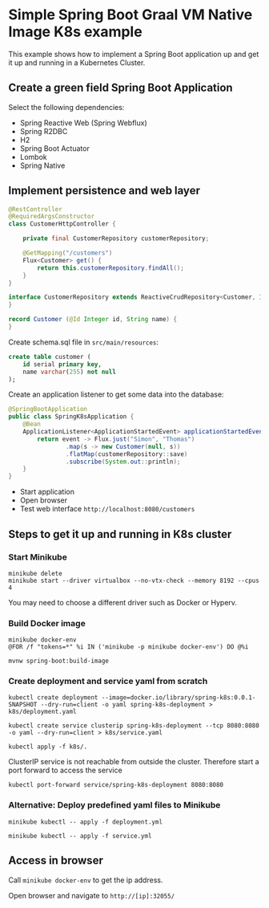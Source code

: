 # Simple Spring Boot Graal VM Native Image K8s example

This example shows how to implement a Spring Boot application up and get it up and running in a Kubernetes Cluster.

## Create a green field Spring Boot Application

Select the following dependencies:

- Spring Reactive Web (Spring Webflux)
- Spring R2DBC
- H2
- Spring Boot Actuator
- Lombok
- Spring Native

## Implement persistence and web layer

```java
@RestController
@RequiredArgsConstructor
class CustomerHttpController {

    private final CustomerRepository customerRepository;

    @GetMapping("/customers")
    Flux<Customer> get() {
        return this.customerRepository.findAll();
    }
}

interface CustomerRepository extends ReactiveCrudRepository<Customer, Integer> {
}

record Customer (@Id Integer id, String name) {
}
```

Create schema.sql file in `src/main/resources`:

```sql
create table customer (
    id serial primary key,
    name varchar(255) not null
);
```

Create an application listener to get some data into the database:

```java
@SpringBootApplication
public class SpringK8sApplication {
    @Bean
    ApplicationListener<ApplicationStartedEvent> applicationStartedEventApplicationListener(CustomerRepository customerRepository) {
        return event -> Flux.just("Simon", "Thomas")
                .map(s -> new Customer(null, s))
                .flatMap(customerRepository::save)
                .subscribe(System.out::println);
    }
}
```

- Start application
- Open browser 
- Test web interface `http://localhost:8080/customers`

## Steps to get it up and running in K8s cluster

### Start Minikube

```shell
minikube delete
minikube start --driver virtualbox --no-vtx-check --memory 8192 --cpus 4
```

You may need to choose a different driver such as Docker or Hyperv.

### Build Docker image

```shell
minikube docker-env
@FOR /f "tokens=*" %i IN ('minikube -p minikube docker-env') DO @%i
```

```shell
mvnw spring-boot:build-image
```

### Create deployment and service yaml from scratch

```shell
kubectl create deployment --image=docker.io/library/spring-k8s:0.0.1-SNAPSHOT --dry-run=client -o yaml spring-k8s-deployment > k8s/deployment.yaml
```

```shell
kubectl create service clusterip spring-k8s-deployment --tcp 8080:8080 -o yaml --dry-run=client > k8s/service.yaml
```

```shell
kubectl apply -f k8s/.
```

ClusterIP service is not reachable from outside the cluster. Therefore start a port forward to access the service

```shell
kubectl port-forward service/spring-k8s-deployment 8080:8080
```

### Alternative: Deploy predefined yaml files to Minikube

```shell
minikube kubectl -- apply -f deployment.yml
```

```shell
minikube kubectl -- apply -f service.yml
```

## Access in browser

Call `minikube docker-env` to get the ip address.

Open browser and navigate to `http://[ip]:32055/`